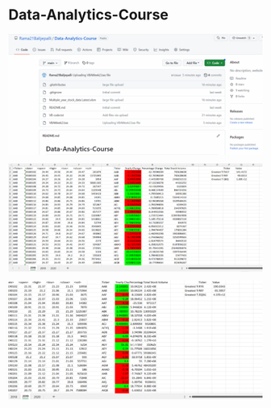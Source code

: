 # Data-Analytics-Course

![Repository VBA](https://github.com/Rama21Balijepalli/Data-Analytics-Course/blob/main/Github%20VBA.png)

![2018 Excel VBA](https://github.com/Rama21Balijepalli/Data-Analytics-Course/blob/main/2018%20Excel%20VBA.png)

![2019 Excel VBA](https://github.com/Rama21Balijepalli/Data-Analytics-Course/blob/main/2019%20Excel%20VBA.png)


